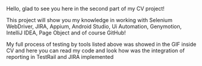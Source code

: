Hello, glad to see you here in the second part of my CV project!

This project will show you my knowledge in working with Selenium WebDriver, JIRA, Appium, Android Studio, Ui Automation, Genymotion, IntelliJ IDEA, Page Object and of course GitHub!

My full process of testing by tools listed above was showed in the GIF inside CV and here you can read my code and look how was the integration of reporting in TestRail and JIRA implemented

